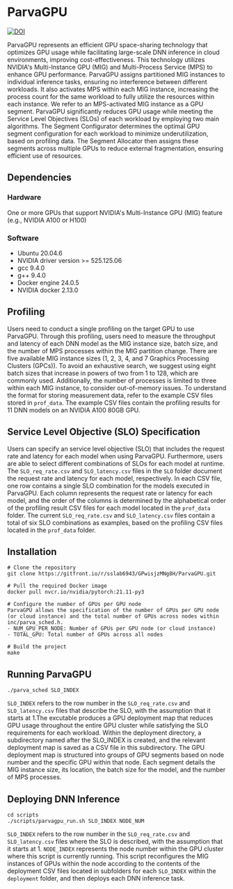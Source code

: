 # ParvaGPU
[![DOI](https://zenodo.org/badge/843291880.svg)](https://zenodo.org/doi/10.5281/zenodo.13329587)

ParvaGPU represents an efficient GPU space-sharing technology that optimizes GPU usage while facilitating large-scale DNN inference in cloud environments, improving cost-effectiveness. This technology utilizes NVIDIA's Multi-Instance GPU (MIG) and Multi-Process Service (MPS) to enhance GPU performance. ParvaGPU assigns partitioned MIG instances to individual inference tasks, ensuring no interference between different workloads. It also activates MPS within each MIG instance, increasing the process count for the same workload to fully utilize the resources within each instance. We refer to an MPS-activated MIG instance as a GPU segment. ParvaGPU significantly reduces GPU usage while meeting the Service Level Objectives (SLOs) of each workload by employing two main algorithms. The Segment Configurator determines the optimal GPU segment configuration for each workload to minimize underutilization, based on profiling data. The Segment Allocator then assigns these segments across multiple GPUs to reduce external fragmentation, ensuring efficient use of resources.

## Dependencies
### Hardware
One or more GPUs that support NVIDIA's Multi-Instance GPU (MIG) feature (e.g., NVIDIA A100 or H100)

### Software
- Ubuntu 20.04.6
- NVIDIA driver version >= 525.125.06  
- gcc 9.4.0
- g++ 9.4.0
- Docker engine 24.0.5
- NVIDIA docker 2.13.0

## Profiling
Users need to conduct a single profiling on the target GPU to use ParvaGPU. Through this profiling, users need to measure the throughput and latency of each DNN model as the MIG instance size, batch size, and the number of MPS processes within the MIG partition change. There are five available MIG instance sizes (1, 2, 3, 4, and 7 Graphics Processing Clusters (GPCs)). To avoid an exhaustive search, we suggest using eight batch sizes that increase in powers of two from 1 to 128, which are commonly used. Additionally, the number of processes is limited to three within each MIG instance, to consider out-of-memory issues. To understand the format for storing measurement data, refer to the example CSV files stored in `prof_data`. The example CSV files contain the profiling results for 11 DNN models on an NVIDIA A100 80GB GPU.

## Service Level Objective (SLO) Specification

Users can specify an service level objective (SLO) that includes the request rate and latency for each model when using ParvaGPU. Furthermore, users are able to select different combinations of SLOs for each model at runtime. The `SLO_req_rate.csv` and `SLO_latency.csv` files in the `SLO` folder document the request rate and latency for each model, respectively. In each CSV file, one row contains a single SLO combination for the models executed in ParvaGPU. Each column represents the request rate or latency for each model, and the order of the columns is determined by the alphabetical order of the profiling result CSV files for each model located in the `prof_data` folder. The current `SLO_req_rate.csv` and `SLO_latency.csv` files contain a total of six SLO combinations as examples, based on the profiling CSV files located in the `prof_data` folder.


## Installation
```
# Clone the repository
git clone https://gitfront.io/r/sslab6943/GPwisjzMNg8H/ParvaGPU.git
```

```
# Pull the required Docker image
docker pull nvcr.io/nvidia/pytorch:21.11-py3
```

```
# Configure the number of GPUs per GPU node
ParvaGPU allows the specification of the number of GPUs per GPU node (or cloud instance) and the total number of GPUs across nodes within inc/parva_sched.h. 
- NUM_GPU_PER_NODE: Number of GPUs per GPU node (or cloud instance)
- TOTAL_GPU: Total number of GPUs across all nodes
```

```
# Build the project
make
```

## Running ParvaGPU
```
./parva_sched SLO_INDEX
```

`SLO_INDEX` refers to the row number in the `SLO_req_rate.csv` and `SLO_latency.csv` files that describe the SLO, with the assumption that it starts at 1.The excutable produces a GPU deployment map that reduces GPU usage throughout the entire GPU cluster while satisfying the SLO requirements for each workload. Within the deployment directory, a subdirectory named after the SLO_INDEX is created, and the relevant deployment map is saved as a CSV file in this subdirectory. The GPU deployment map is structured into groups of GPU segments based on node number and the specific GPU within that node. Each segment details the MIG instance size, its location, the batch size for the model, and the number of MPS processes.

## Deploying DNN Inference
```
cd scripts
./scripts/parvagpu_run.sh SLO_INDEX NODE_NUM
```
`SLO_INDEX` refers to the row number in the `SLO_req_rate.csv` and `SLO_latency.csv` files where the SLO is described, with the assumption that it starts at 1. `NODE_INDEX` represents the node number within the GPU cluster where this script is currently running. This script reconfigures the MIG instances of GPUs within the node according to the contents of the deployment CSV files located in subfolders for each `SLO_INDEX` within the `deployment` folder, and then deploys each DNN inference task.
